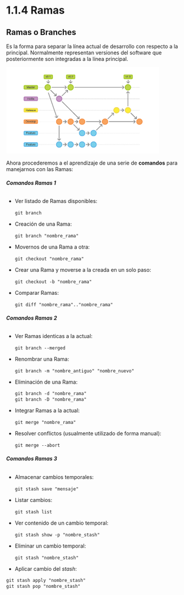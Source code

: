 # **1.1.4 Ramas**
## **Ramas o Branches**
Es la forma para separar la línea actual de desarrollo con respecto a la principal. Normalmente representan versiones del software que posteriormente son integradas a la línea
principal.

![](https://github.com/XescoC/IS-28/raw/i72ruvea/images/ramas.PNG)

Ahora procederemos a el aprendizaje de una serie de **comandos** para manejarnos con las Ramas:


###### **Comandos Ramas 1**

* Ver listado de Ramas disponibles:

  `git branch`


 * Creación de una Rama:

      `git branch "nombre_rama"`


 *  Movernos de una Rama a otra:

      `git checkout "nombre_rama"`


* Crear una Rama y moverse a la creada en un solo paso:

    `git checkout -b "nombre_rama"`


* Comparar Ramas:

    `git diff "nombre_rama".."nombre_rama"`

###### **Comandos Ramas 2**

* Ver Ramas identicas a la actual:

  `git branch --merged`


* Renombrar una Rama:

  `git branch -m "nombre_antiguo" "nombre_nuevo"`


* Eliminación de una Rama:

  ```Shell
  git branch -d "nombre_rama"
  git branch -D "nombre_rama"
  ```


* Integrar Ramas a la actual:

  `git merge "nombre_rama"`


* Resolver conflictos (usualmente utilizado de forma manual):

  `git merge --abort`

###### **Comandos Ramas 3**

* Almacenar cambios temporales:

  `git stash save "mensaje"`


* Listar cambios:

  `git stash list`

* Ver contenido de un cambio temporal:

  `git stash show -p "nombre_stash"`


* Eliminar un cambio temporal:

  `git stash "nombre_stash"`


* Aplicar cambio del *stash*:

```Shell
git stash apply "nombre_stash"
git stash pop "nombre_stash"
```
